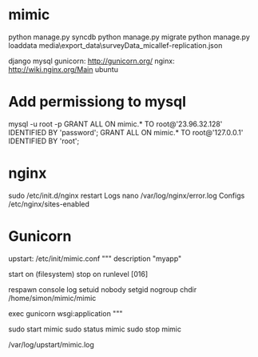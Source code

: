 mimic
=====

python manage.py syncdb
python manage.py migrate
python manage.py loaddata media\export_data\surveyData_micallef-replication.json

django
mysql
gunicorn: http://gunicorn.org/
nginx: http://wiki.nginx.org/Main
ubuntu

# Add permissiong to mysql
mysql -u root -p
GRANT ALL ON mimic.* TO root@'23.96.32.128' IDENTIFIED BY 'password';
GRANT ALL ON mimic.* TO root@'127.0.0.1' IDENTIFIED BY 'root';
# nginx
sudo /etc/init.d/nginx restart
Logs
nano /var/log/nginx/error.log
Configs
/etc/nginx/sites-enabled

# Gunicorn
upstart:
/etc/init/mimic.conf
"""
description "myapp"

start on (filesystem)
stop on runlevel [016]

respawn
console log
setuid nobody
setgid nogroup
chdir /home/simon/mimic/mimic

exec gunicorn wsgi:application
"""

sudo start mimic
sudo status mimic
sudo stop mimic

/var/log/upstart/mimic.log